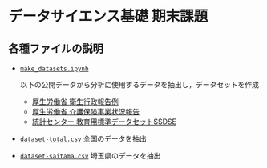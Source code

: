 # データサイエンス基礎 期末課題
## 各種ファイルの説明
- [`make_datasets.ipynb`](https://github.com/naokey-on-saitama/basic_data_science/blob/main/make_datasets.ipynb)

  以下の公開データから分析に使用するデータを抽出し，データセットを作成
  - [厚生労働省 衛生行政報告例](https://www.e-stat.go.jp/stat-search/files?page=1&toukei=00450027&tstat=000001031469)
  - [厚生労働省 介護保険事業状況報告](https://www.mhlw.go.jp/topics/kaigo/osirase/jigyo/m23/2301.html)
  - [統計センター 教育用標準データセットSSDSE](https://www.nstac.go.jp/use/literacy/ssdse/)

- [`dataset-total.csv`](https://github.com/naokey-on-saitama/basic_data_science/blob/main/dataset-total.csv)
  全国のデータを抽出

- [`dataset-saitama.csv`](https://github.com/naokey-on-saitama/basic_data_science/blob/main/dataset-saitama.csv)
  埼玉県のデータを抽出
